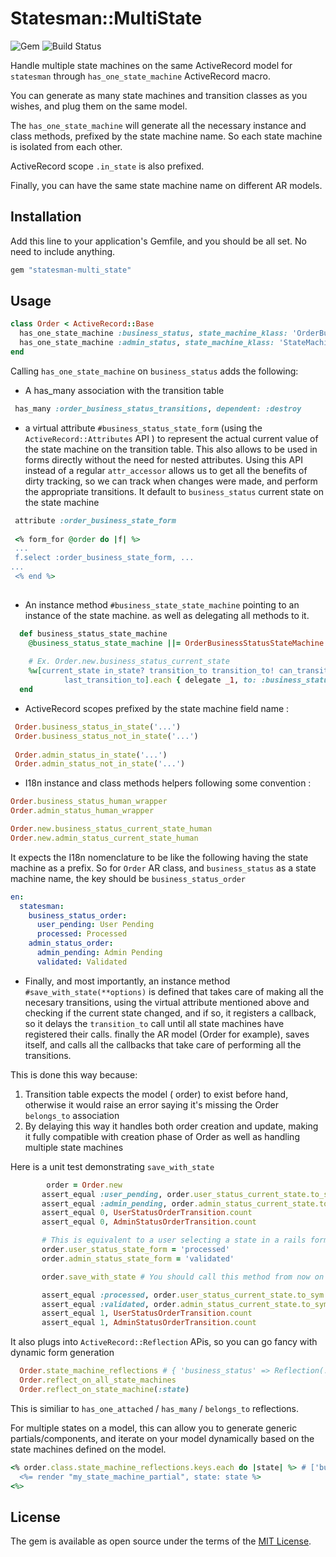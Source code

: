 # Statesman::MultiState 
![Gem](https://img.shields.io/gem/v/statesman-multi_state?style=for-the-badge) ![Build Status](https://img.shields.io/github/workflow/status/chaadow/statesman-multi_state/Ruby?style=for-the-badge)

Handle multiple state machines on the same ActiveRecord model for `statesman` through `has_one_state_machine` ActiveRecord macro.

You can generate as many state machines and transition classes as you wishes, and plug them on the same model.

The `has_one_state_machine` will generate all the necessary instance and class methods, prefixed by the state machine name.
So each state machine is isolated from each other.

ActiveRecord scope `.in_state` is also prefixed.

Finally, you can have the same state machine name on different AR models.

## Installation
Add this line to your application's Gemfile, and you should be all set. No need to include anything.

```ruby
gem "statesman-multi_state"
```

## Usage



```ruby
class Order < ActiveRecord::Base
  has_one_state_machine :business_status, state_machine_klass: 'OrderBusinessStatusStateMachine', transition_klass: 'OrderBusinessStatus'
  has_one_state_machine :admin_status, state_machine_klass: 'StateMachineKlass', transition_klass: 'MyTransitionKlass'
end
```

Calling `has_one_state_machine` on `business_status` adds the following:
- A has_many association with the transition table
```ruby
 has_many :order_business_status_transitions, dependent: :destroy
 ```
 - a virtual attribute `#business_status_state_form` (using the `ActiveRecord::Attributes` API ) to represent the actual current value of the state machine on the transition table.
 This also allows to be used in forms directly without the need for nested attributes. Using this API instead of a regular `attr_accessor` allows us to get all the benefits of dirty tracking, so we can track when changes were made, and perform the appropriate transitions.
It default to `business_status` current state on the state machine
```ruby
 attribute :order_business_state_form
 
 <% form_for @order do |f| %>
 ...
 f.select :order_business_state_form, ...
...
 <% end %>
 
 ```
 - An instance method  `#business_state_state_machine` pointing to an instance of the state machine. as well as delegating all methods to it.
 ```ruby
   def business_status_state_machine
     @business_status_state_machine ||= OrderBusinessStatusStateMachine.new(...)
     
     # Ex. Order.new.business_status_current_state
     %w[current_state in_state? transition_to transition_to! can_transition_to? history last_transition
             last_transition_to].each { delegate _1, to: :business_status_state_machine, prefix: :business_status }
   end
 ```
 - ActiveRecord scopes prefixed by the state machine field name :
 ```ruby
  Order.business_status_in_state('...')
  Order.business_status_not_in_state('...')
  
  Order.admin_status_in_state('...')
  Order.admin_status_not_in_state('...')
```
- I18n instance and class methods helpers following some convention :
```ruby
Order.business_status_human_wrapper
Order.admin_status_human_wrapper

Order.new.business_status_current_state_human
Order.new.admin_status_current_state_human
```
It expects the I18n nomenclature to be like the following having the state machine as a prefix. So for `Order` AR class, and `business_status` as a state machine name, the key should be `business_status_order`
```yml
en:
  statesman:
    business_status_order:
      user_pending: User Pending
      processed: Processed
    admin_status_order:
      admin_pending: Admin Pending
      validated: Validated
```
 
 - Finally, and most importantly, an instance method `#save_with_state(**options)` is defined that takes care of making all the necesary transitions, using the virtual attribute mentioned above and checking if the current state changed, and if so, it registers a callback, so it delays the `transition_to` call until all state machines have registered their calls. finally the AR model (Order for example), saves itself, and calls all the callbacks that take care of performing all the transitions.
 
 This is done this way because: 
 1. Transition table expects the model ( order) to exist before hand, otherwise it would raise an error saying it's missing the Order `belongs_to` association
 2. By delaying this way it handles both order creation and update, making it fully compatible with creation phase of Order as well as handling multiple state machines
 
 Here is a unit test demonstrating `save_with_state`
 ```ruby
         order = Order.new
        assert_equal :user_pending, order.user_status_current_state.to_sym
        assert_equal :admin_pending, order.admin_status_current_state.to_sym
        assert_equal 0, UserStatusOrderTransition.count
        assert_equal 0, AdminStatusOrderTransition.count

        # This is equivalent to a user selecting a state in a rails form, using the virtual attributes defined above
        order.user_status_state_form = 'processed'
        order.admin_status_state_form = 'validated'

        order.save_with_state # You should call this method from now on in your `#create` and `#update` controller actions

        assert_equal :processed, order.user_status_current_state.to_sym
        assert_equal :validated, order.admin_status_current_state.to_sym
        assert_equal 1, UserStatusOrderTransition.count
        assert_equal 1, AdminStatusOrderTransition.count
```


It also plugs into `ActiveRecord::Reflection` APis, so you can go fancy with
dynamic form generation
```ruby
  Order.state_machine_reflections # { 'business_status' => Reflection(..), 'admin_status' => Reflection(..) }
  Order.reflect_on_all_state_machines
  Order.reflect_on_state_machine(:state)
```
This is similiar to `has_one_attached` / `has_many` / `belongs_to` reflections. 

For multiple states on a model, this can allow you to generate generic partials/components, and iterate on your model dynamically based on the state machines defined on the model.
```ruby
<% order.class.state_machine_reflections.keys.each do |state| %> # ['business_status, 'admin_status']
  <%= render "my_state_machine_partial", state: state %>
<%>
```


## License
The gem is available as open source under the terms of the [MIT License](https://opensource.org/licenses/MIT).

